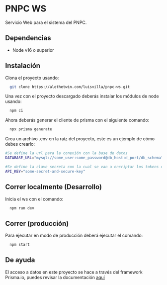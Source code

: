 
# PNPC WS

Servicio Web para el sistema del PNPC.



## Dependencias

* Node v16 o superior
## Instalación



Clona el proyecto usando:

```bash
  git clone https://alethetwin.com/luisvilla/pnpc-ws.git
```

Una vez con el proyecto descargado deberás instalar los módulos de node usando:

```bash
  npm ci
```

Ahora deberás generar el cliente de prisma con el siguiente comando:

```bash
  npx prisma generate
```

Crea un archivo .env en la raíz del proyecto, este es un ejemplo de cómo debes crearlo:

```bash
#Se define la url para la conexión con la base de datos
DATABASE_URL="mysql://some_user:some_password@db_host:d_port/db_schema"

#Se define la clave secreta con la cual se van a encriptar los tokens de acceso
API_KEY="some-secret-and-secure-key"
```

## Correr localmente (Desarrollo)


Inicia el ws con el comando:

```bash
  npm run dev
```
## Correr (producción)

Para ejecutar en modo de producción deberá ejecutar el comando:
```bash
  npm start
```
## De ayuda

El acceso a datos en este proyecto se hace a través del framework Prisma.io, puedes revisar la documentación [aquí](https://www.prisma.io/)

